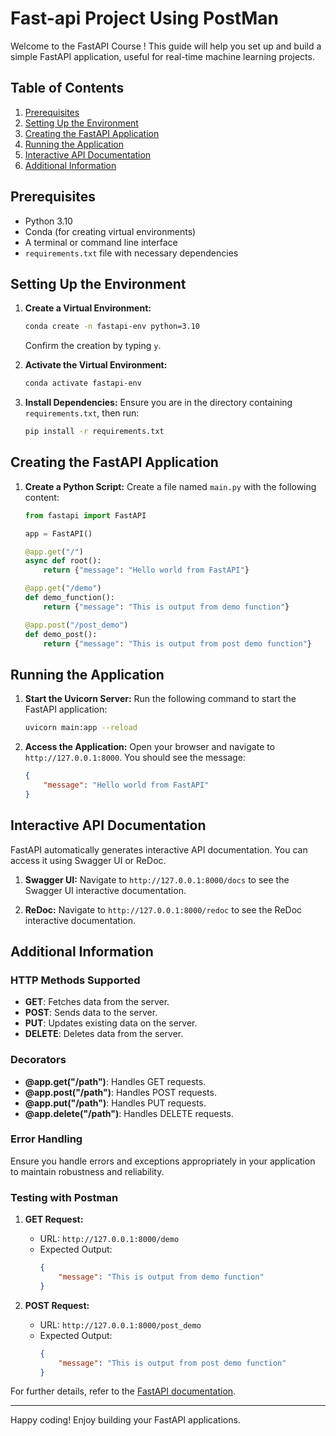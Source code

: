 # Fast-api Project Using PostMan

Welcome to the FastAPI  Course ! This guide will help you set up and build a simple FastAPI application, useful for real-time machine learning projects.

## Table of Contents

1. [Prerequisites](#prerequisites)
2. [Setting Up the Environment](#setting-up-the-environment)
3. [Creating the FastAPI Application](#creating-the-fastapi-application)
4. [Running the Application](#running-the-application)
5. [Interactive API Documentation](#interactive-api-documentation)
6. [Additional Information](#additional-information)

## Prerequisites

- Python 3.10
- Conda (for creating virtual environments)
- A terminal or command line interface
- `requirements.txt` file with necessary dependencies

## Setting Up the Environment

1. **Create a Virtual Environment:**
    ```bash
    conda create -n fastapi-env python=3.10
    ```
    Confirm the creation by typing `y`.

2. **Activate the Virtual Environment:**
    ```bash
    conda activate fastapi-env
    ```

3. **Install Dependencies:**
    Ensure you are in the directory containing `requirements.txt`, then run:
    ```bash
    pip install -r requirements.txt
    ```

## Creating the FastAPI Application

1. **Create a Python Script:**
    Create a file named `main.py` with the following content:

    ```python
    from fastapi import FastAPI

    app = FastAPI()

    @app.get("/")
    async def root():
        return {"message": "Hello world from FastAPI"}

    @app.get("/demo")
    def demo_function():
        return {"message": "This is output from demo function"}

    @app.post("/post_demo")
    def demo_post():
        return {"message": "This is output from post demo function"}
    ```

## Running the Application

1. **Start the Uvicorn Server:**
    Run the following command to start the FastAPI application:
    ```bash
    uvicorn main:app --reload
    ```

2. **Access the Application:**
    Open your browser and navigate to `http://127.0.0.1:8000`. You should see the message:
    ```json
    {
        "message": "Hello world from FastAPI"
    }
    ```

## Interactive API Documentation

FastAPI automatically generates interactive API documentation. You can access it using Swagger UI or ReDoc.

1. **Swagger UI:**
    Navigate to `http://127.0.0.1:8000/docs` to see the Swagger UI interactive documentation.

2. **ReDoc:**
    Navigate to `http://127.0.0.1:8000/redoc` to see the ReDoc interactive documentation.

## Additional Information

### HTTP Methods Supported

- **GET**: Fetches data from the server.
- **POST**: Sends data to the server.
- **PUT**: Updates existing data on the server.
- **DELETE**: Deletes data from the server.

### Decorators

- **@app.get("/path")**: Handles GET requests.
- **@app.post("/path")**: Handles POST requests.
- **@app.put("/path")**: Handles PUT requests.
- **@app.delete("/path")**: Handles DELETE requests.

### Error Handling

Ensure you handle errors and exceptions appropriately in your application to maintain robustness and reliability.

### Testing with Postman

1. **GET Request:**
    - URL: `http://127.0.0.1:8000/demo`
    - Expected Output:
      ```json
      {
          "message": "This is output from demo function"
      }
      ```

2. **POST Request:**
    - URL: `http://127.0.0.1:8000/post_demo`
    - Expected Output:
      ```json
      {
          "message": "This is output from post demo function"
      }
      ```

For further details, refer to the [FastAPI documentation](https://fastapi.tiangolo.com/).

---

Happy coding! Enjoy building your FastAPI applications.
